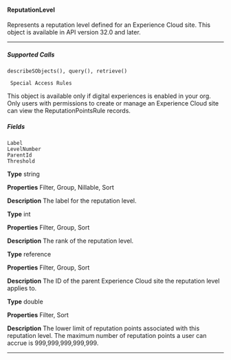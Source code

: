 #### ReputationLevel

Represents a reputation level defined for an Experience Cloud site. This object is available in API version 32.0 and later.


-----

##### Supported Calls
```
describeSObjects(), query(), retrieve()

 Special Access Rules

```
This object is available only if digital experiences is enabled in your org. Only users with permissions to create or manage an Experience
Cloud site can view the ReputationPointsRule records.

##### Fields

```
Label
LevelNumber
ParentId
Threshold

```

**Type**
string

**Properties**
Filter, Group, Nillable, Sort

**Description**
The label for the reputation level.

**Type**
int

**Properties**
Filter, Group, Sort

**Description**
The rank of the reputation level.

**Type**
reference

**Properties**
Filter, Group, Sort

**Description**
The ID of the parent Experience Cloud site the reputation level applies to.

**Type**
double

**Properties**
Filter, Sort

**Description**
The lower limit of reputation points associated with this reputation level. The
maximum number of reputation points a user can accrue is 999,999,999,999,999.


-----
